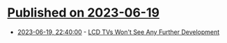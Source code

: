 # [Published on 2023-06-19](index.md)

* [2023-06-19, 22:40:00](https://entertainment.slashdot.org/story/23/06/19/2057227/lcd-tvs-wont-see-any-further-development?utm_source=rss1.0mainlinkanon&utm_medium=feed) - [LCD TVs Won't See Any Further Development](https://entertainment.slashdot.org/story/23/06/19/2057227/lcd-tvs-wont-see-any-further-development?utm_source=rss1.0mainlinkanon&utm_medium=feed)
